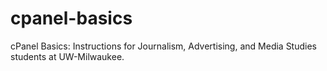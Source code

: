 # cpanel-basics
cPanel Basics: Instructions for Journalism, Advertising, and Media Studies students at UW-Milwaukee.
